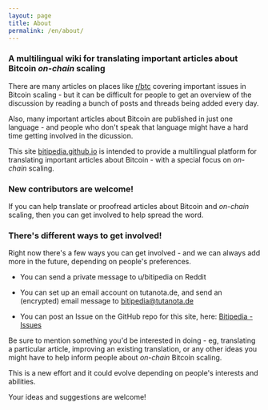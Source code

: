 ```yaml
---
layout: page
title: About
permalink: /en/about/
---
```


### A multilingual wiki for translating important articles about Bitcoin _on-chain_ scaling

There are many articles on places like [r/btc](http://reddit.com/r/btc) covering important issues in Bitcoin scaling - but it can be difficult for people to get an overview of the discussion by reading a bunch of posts and threads being added every day.

Also, many important articles about Bitcoin are published in just one language - and people who don't speak that language might have a hard time getting involved in the dicussion. 

This site [bitipedia.github.io](http://bitipedia.github.io) is intended to provide a multilingual platform for translating important articles about Bitcoin - with a special focus on _on-chain_ scaling.

### New contributors are welcome! 

If you can help translate or proofread articles about Bitcoin and _on-chain_ scaling, then you can get involved to help spread the word.

### There's different ways to get involved!

Right now there's a few ways you can get involved - and we can always add more in the future, depending on people's preferences.

- You can send a private message to u/bitipedia on Reddit

- You can set up an email account on tutanota.de, and send an (encrypted) email message to bitipedia@tutanota.de 

- You can post an Issue on the GitHub repo for this site, here: [Bitipedia - Issues](https://github.com/bitipedia/bitipedia.github.io/issues)

Be sure to mention something you'd be interested in doing - eg, translating a particular article, improving an existing translation, or any other ideas you might have to help inform people about _on-chain_ Bitcoin scaling.

This is a new effort and it could evolve depending on people's interests and abilities.

Your ideas and suggestions are welcome!
